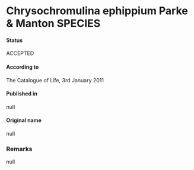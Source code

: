 Chrysochromulina ephippium Parke & Manton SPECIES
=======

#### Status
ACCEPTED

#### According to
The Catalogue of Life, 3rd January 2011

#### Published in
null

#### Original name
null

### Remarks
null
